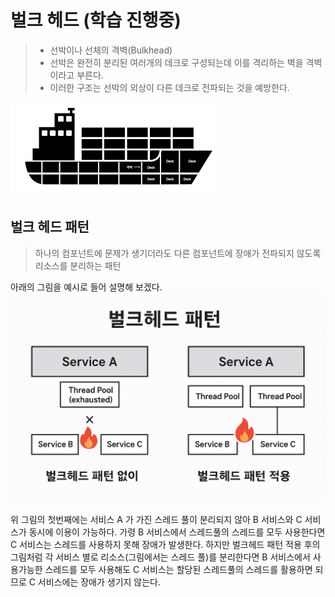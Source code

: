 # 벌크 헤드 (학습 진행중)
> * 선박이나 선체의 격벽(Bulkhead)
> * 선박은 완전히 분리된 여러개의 데크로 구성되는데 이를 격리하는 벽을 격벽이라고 부른다.
> * 이러한 구조는 선박의 외상이 다른 데크로 전파되는 것을 예방한다.

![img.png](img/bulkhead.png)

## 벌크 헤드 패턴
> 하나의 컴포넌트에 문제가 생기더라도 다른 컴포넌트에 장애가 전파되지 않도록 리소스를 분리하는 패턴

아래의 그림을 예시로 들어 설명해 보겠다.
![img.png](img/Bulkhead_example.png)

위 그림의 첫번째에는 서비스 A 가 가진 스레드 풀이 분리되지 않아 B 서비스와 C 서비스가 동시에 이용이 가능하다.
가령 B 서비스에서 스레드풀의 스레드를 모두 사용한다면 C 서비스는 스레드를 사용하지 못해 장애가 발생한다.
하지만 벌크헤드 패턴 적용 후의 그림처럼 각 서비스 별로 리소스(그림에서는 스레드 풀)를 분리한다면 B 서비스에서 사용가능한 스레드를 모두 사용해도
C 서비스는 할당된 스레드풀의 스레드를 활용하면 되므로 C 서비스에는 장애가 생기지 않는다.